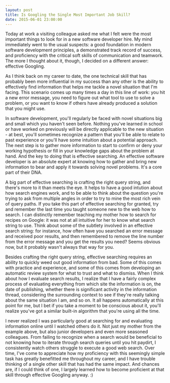 ```yaml
---
layout: post
title: Is Googling the Single Most Important Job Skill?
date: 2015-06-01 23:00:00
---
```


Today at work a visiting colleague asked me what I felt were the most important things to look for in a new software developer hire.  My mind immediately went to the usual suspects: a good foundation in modern software development principles, a demonstrated track record of success, and proficiency with the critical soft skills of communication and teamwork.  The more I thought about it, though, I decided on a different answer: effective Googling.

As I think back on my career to date, the one technical skill that has probably been more influential in my success than any other is the ability to effectively find information that helps me tackle a novel situation that I'm facing.  This scenario comes up many times a day in this line of work: you hit a new error message, you need to figure out what tool to use to solve a problem, or you want to know if others have already produced a solution that you might use.  

In software development, you'll regularly be faced with novel situations big and small which you haven't seen before.  Nothing you've learned in school or have worked on previously will be directly applicable to the new situation - at best, you'll sometimes recognize a pattern that you'll be able to relate to past experience or you'll have some intuition about a potential approach.  The  next step is to gather more information to start to confirm or deny your working hypothesis or fill in your knowledge gaps about the problem at hand.  And the key to doing that is effective searching.  An effective software developer is an absolute expert at knowing how to gather and bring new information to bear and apply it towards solving novel problems.  It's a core part of their DNA.

A big part of effective searching is crafting the right query string, and there's more to it than meets the eye.  It helps to have a good intution about how search engines work, and to be able to think about the question you're trying to ask from multiple angles in order to try to mine the most rich vein of query paths.  If you take this part of effective searching for granted, try and remember the last time you taught someone new to the web how to search. I can distinctly remember teaching my mother how to  search for recipes on Google: it was not at all intuitive for her to know what search string to use.  Think about some of the subtlety involved in an effective search string: for instance, how often have you searched an error message and received poor results, and then remembered to remove the line number from the error message and you get the results you need?  Seems obvious now, but it probably wasn't always that way for you. 

Besides crafting the right query string, effective searching requires an ability to quickly weed out good information from bad.  Some of this comes with practice and experience, and some of this comes from developing an automatic review system for what to trust and what to dismiss.  When I think about how I evaluate search results, I realize that I have a fairly complex process of evaluating everything from which site the information is on, the date of publishing, whether there is significant activity in the information thread, considering the surrounding context to see if they're really talking about the same situation I am, and so on.  It all happens automatically at this point for me, but I bet if you take a moment to be conscious about it, you'll realize you've got a similar built-in algorithm that you're using all the time.

I never realized I was particularly good at searching for and evaluating information online until I watched others do it.  Not just my mother from the example above, but also junior developers and even more seasoned colleagues.  From failing to recognize when a search would be beneficial to not knowing how to iterate through search queries until you hit paydirt, I consistently watch others struggle to execute a good web search.  Over time, I've come to appreciate how my proficiency with this seemingly simple task has greatly benefitted me throughout my career, and I have trouble thinking of a single other skill that has had the same impact.  And chances are, if I could think of one, I largely learned how to become proficient at that skill through effective Googling anyway. :)


